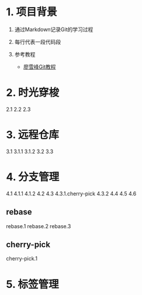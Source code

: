 # 1. 项目背景

1. 通过Markdown记录Git的学习过程
2. 每行代表一段代码段
3. 参考教程

   * [廖雪峰Git教程](https://www.liaoxuefeng.com/wiki/896043488029600)

# 2. 时光穿梭

2.1
2.2
2.3

# 3. 远程仓库

3.1
3.1.1
3.1.2
3.2
3.3

# 4. 分支管理

4.1
4.1.1
4.1.2
4.2
4.3
4.3.1.cherry-pick
4.3.2
4.4
4.5
4.6

## rebase

rebase.1
rebase.2
rebase.3

## cherry-pick

cherry-pick.1

# 5. 标签管理
